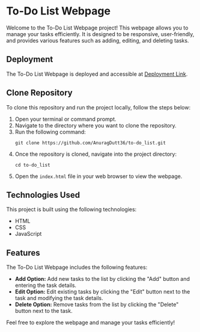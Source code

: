 # To-Do List Webpage

Welcome to the To-Do List Webpage project! This webpage allows you to manage your tasks efficiently. It is designed to be responsive, user-friendly, and provides various features such as adding, editing, and deleting tasks.

## Deployment

The To-Do List Webpage is deployed and accessible at [Deployment Link](https://anuragdutt36.github.io/to-do_list/).

## Clone Repository

To clone this repository and run the project locally, follow the steps below:

1. Open your terminal or command prompt.
2. Navigate to the directory where you want to clone the repository.
3. Run the following command:
   ```
   git clone https://github.com/AnuragDutt36/to-do_list.git
   ```
4. Once the repository is cloned, navigate into the project directory:
   ```
   cd to-do_list
   ```
5. Open the `index.html` file in your web browser to view the webpage.

## Technologies Used

This project is built using the following technologies:

- HTML
- CSS
- JavaScript

## Features

The To-Do List Webpage includes the following features:

- **Add Option:** Add new tasks to the list by clicking the "Add" button and entering the task details.
- **Edit Option:** Edit existing tasks by clicking the "Edit" button next to the task and modifying the task details.
- **Delete Option:** Remove tasks from the list by clicking the "Delete" button next to the task.

Feel free to explore the webpage and manage your tasks efficiently!
